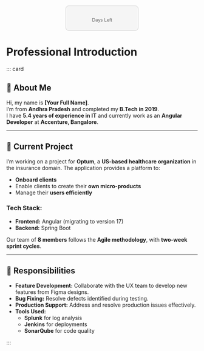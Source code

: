 


<div style="display: flex; justify-content: center; align-items: center; margin: 0;">
  <div style="padding: 20px; background-color: #f5f5f5; border: 1px solid #ccc; border-radius: 8px; font-family: Arial, sans-serif; text-align: center; width: 150px;">
    <div id="countdown-timer" style="font-size: 2em; font-weight: bold; color: #333;"></div>
    <div style="font-size: 0.9em; color: #666; margin-top: 10px;">Days Left</div>
  </div>
</div>


# Professional Introduction

::: card
## 👋 About Me
Hi, my name is **[Your Full Name]**.  
I’m from **Andhra Pradesh** and completed my **B.Tech in 2019**.  
I have **5.4 years of experience in IT** and currently work as an **Angular Developer** at **Accenture, Bangalore**.

---

## 💼 Current Project
I’m working on a project for **Optum**, a **US-based healthcare organization** in the insurance domain. The application provides a platform to:
- **Onboard clients**
- Enable clients to create their **own micro-products**
- Manage their **users efficiently**

### Tech Stack:
- **Frontend:** Angular (migrating to version 17)  
- **Backend:** Spring Boot  

Our team of **8 members** follows the **Agile methodology**, with **two-week sprint cycles**.

---

## 🔧 Responsibilities
- **Feature Development:** Collaborate with the UX team to develop new features from Figma designs.  
- **Bug Fixing:** Resolve defects identified during testing.  
- **Production Support:** Address and resolve production issues effectively.  
- **Tools Used:**  
  - **Splunk** for log analysis  
  - **Jenkins** for deployments  
  - **SonarQube** for code quality  

:::






